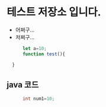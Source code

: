 # 테스트 저장소 입니다.
- 어쩌구...
- 저쩌구...
```javascript
      let a=10;
      function test(){

  }
```
## java 코드
```java
      int num1=10;

```
